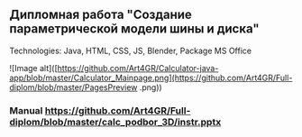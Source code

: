 ## Дипломная работа "Создание параметрической модели шины и диска"
Technologies: Java, HTML, CSS, JS, Blender, Package MS Office

![Image alt]([https://github.com/Art4GR/Calculator-java-app/blob/master/Calculator_Mainpage.png](https://github.com/Art4GR/Full-diplom/blob/master/PagesPreview .png))

### Manual https://github.com/Art4GR/Full-diplom/blob/master/calc_podbor_3D/instr.pptx
